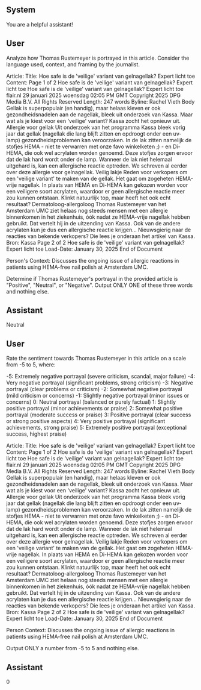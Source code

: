 ## System

You are a helpful assistant!

## User


Analyze how Thomas Rustemeyer is portrayed in this article. Consider the language used, context, and framing by the journalist.

Article:
Title: Hoe safe is de 'veilige' variant van gelnagellak? Expert licht toe
Content: Page 1 of 2
Hoe safe is de 'veilige' variant van gelnagellak? Expert licht toe
Hoe safe is de 'veilige' variant van gelnagellak? Expert licht toe
flair.nl
29 januari 2025 woensdag 02:05 PM GMT
Copyright 2025 DPG Media B.V. All Rights Reserved
Length: 247 words
Byline: Rachel Vieth
Body
Gellak is superpopulair (en handig), maar helaas kleven er ook gezondheidsnadelen aan de nagellak, bleek uit 
onderzoek van Kassa. Maar wat als je kiest voor een 'veilige' variant?
Kassa zocht het opnieuw uit.
Allergie voor gellak
Uit onderzoek van het programma Kassa bleek vorig jaar dat gellak (nagellak die lang blijft zitten en opdroogt 
onder een uv-lamp) gezondheidsproblemen kan veroorzaken. In de lak zitten namelijk de stofjes HEMA - niet te 
verwarren met onze favo winkelketen ;) - en Di-HEMA, die ook wel acrylaten worden genoemd. Deze stofjes 
zorgen ervoor dat de lak hard wordt onder de lamp. Wanneer de lak niet helemaal uitgehard is, kan een 
allergische reactie optreden. We schreven al eerder over deze allergie voor gelnagellak.
Veilig lakje
Reden voor verkopers om een 'veilige variant' te maken van de gellak. Het gaat om zogeheten HEMA-vrije 
nagellak. In plaats van HEMA en Di-HEMA kan gekozen worden voor een veiligere soort acrylaten, waardoor er 
geen allergische reactie meer zou kunnen ontstaan.
Klinkt natuurlijk top, maar heeft het ook echt resultaat? Dermatoloog-allergoloog Thomas Rustemeyer van het 
Amsterdam UMC ziet helaas nog steeds mensen met een allergie binnenkomen in het ziekenhuis, óók nadat ze 
HEMA-vrije nagellak hebben gebruikt. Dat vertelt hij in de uitzending van Kassa. Ook van de andere acrylaten kun 
je dus een allergische reactie krijgen...
Nieuwsgierig naar de reacties van bekende verkopers? Die lees je onderaan het artikel van Kassa.
Bron: Kassa
Page 2 of 2
Hoe safe is de 'veilige' variant van gelnagellak? Expert licht toe
Load-Date: January 30, 2025
End of Document

Person's Context: Discusses the ongoing issue of allergic reactions in patients using HEMA-free nail polish at Amsterdam UMC.

Determine if Thomas Rustemeyer's portrayal in the provided article is "Positive", "Neutral", or "Negative".
Output ONLY ONE of these three words and nothing else.


## Assistant

Neutral

## User


Rate the sentiment towards Thomas Rustemeyer in this article on a scale from -5 to 5, where:

-5: Extremely negative portrayal (severe criticism, scandal, major failure)
-4: Very negative portrayal (significant problems, strong criticism)
-3: Negative portrayal (clear problems or criticism)
-2: Somewhat negative portrayal (mild criticism or concerns)
-1: Slightly negative portrayal (minor issues or concerns)
0: Neutral portrayal (balanced or purely factual)
1: Slightly positive portrayal (minor achievements or praise)
2: Somewhat positive portrayal (moderate success or praise)
3: Positive portrayal (clear success or strong positive aspects)
4: Very positive portrayal (significant achievements, strong praise)
5: Extremely positive portrayal (exceptional success, highest praise)

Article:
Title: Hoe safe is de 'veilige' variant van gelnagellak? Expert licht toe
Content: Page 1 of 2
Hoe safe is de 'veilige' variant van gelnagellak? Expert licht toe
Hoe safe is de 'veilige' variant van gelnagellak? Expert licht toe
flair.nl
29 januari 2025 woensdag 02:05 PM GMT
Copyright 2025 DPG Media B.V. All Rights Reserved
Length: 247 words
Byline: Rachel Vieth
Body
Gellak is superpopulair (en handig), maar helaas kleven er ook gezondheidsnadelen aan de nagellak, bleek uit 
onderzoek van Kassa. Maar wat als je kiest voor een 'veilige' variant?
Kassa zocht het opnieuw uit.
Allergie voor gellak
Uit onderzoek van het programma Kassa bleek vorig jaar dat gellak (nagellak die lang blijft zitten en opdroogt 
onder een uv-lamp) gezondheidsproblemen kan veroorzaken. In de lak zitten namelijk de stofjes HEMA - niet te 
verwarren met onze favo winkelketen ;) - en Di-HEMA, die ook wel acrylaten worden genoemd. Deze stofjes 
zorgen ervoor dat de lak hard wordt onder de lamp. Wanneer de lak niet helemaal uitgehard is, kan een 
allergische reactie optreden. We schreven al eerder over deze allergie voor gelnagellak.
Veilig lakje
Reden voor verkopers om een 'veilige variant' te maken van de gellak. Het gaat om zogeheten HEMA-vrije 
nagellak. In plaats van HEMA en Di-HEMA kan gekozen worden voor een veiligere soort acrylaten, waardoor er 
geen allergische reactie meer zou kunnen ontstaan.
Klinkt natuurlijk top, maar heeft het ook echt resultaat? Dermatoloog-allergoloog Thomas Rustemeyer van het 
Amsterdam UMC ziet helaas nog steeds mensen met een allergie binnenkomen in het ziekenhuis, óók nadat ze 
HEMA-vrije nagellak hebben gebruikt. Dat vertelt hij in de uitzending van Kassa. Ook van de andere acrylaten kun 
je dus een allergische reactie krijgen...
Nieuwsgierig naar de reacties van bekende verkopers? Die lees je onderaan het artikel van Kassa.
Bron: Kassa
Page 2 of 2
Hoe safe is de 'veilige' variant van gelnagellak? Expert licht toe
Load-Date: January 30, 2025
End of Document

Person Context: Discusses the ongoing issue of allergic reactions in patients using HEMA-free nail polish at Amsterdam UMC.

Output ONLY a number from -5 to 5 and nothing else.


## Assistant

0

